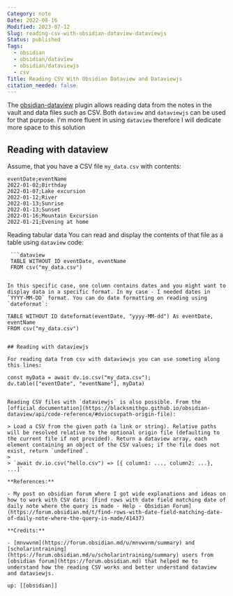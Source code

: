 ```yaml
---
Category: note
Date: 2022-08-16
Modified: 2023-07-12
Slug: reading-csv-with-obsidian-dataview-dataviewjs
Status: published
Tags:
  - obsidian
  - obsidian/dataview
  - obsidian/dataviewjs
  - csv
Title: Reading CSV With Obsidian Dataview and Dataviewjs
citation_needed: false
---
```


The [obsidian-dataview](https://github.com/blacksmithgu/obsidian-dataview) plugin allows reading data from the notes in the vault and data files such as CSV. Both `dataview` and `dataviewjs` can be used for that purpose. I'm more fluent in using `dataview` therefore I will dedicate more space to this solution

## Reading with dataview

Assume, that you have a CSV file `my_data.csv` with contents:

```
eventDate;eventName
2022-01-02;Birthday
2022-01-07;Lake excursion
2022-01-12;River
2022-01-13;Sunrise
2022-01-13;Sunset
2022-01-16;Mountain Excursion
2022-01-21;Evening at home
```

Reading tabular data
You can read and display the contents of that file as a table using `dataview` code:

```
 ```dataview
 TABLE WITHOUT ID eventDate, eventName
 FROM csv("my_data.csv")
 ```
```

In this specific case, one column contains dates and you might want to display data in a specific format. In my case - I needed dates in `YYYY-MM-DD` format. You can do date formatting on reading using `dateformat`:

```
 ```dataview
 TABLE WITHOUT ID dateformat(eventDate, "yyyy-MM-dd") As eventDate, eventName
 FROM csv("my_data.csv")
 ```
```

## Reading with dataviewjs

For reading data from csv with dataviewjs you can use someting along this lines:

```
 ```dataviewjs
 const myData = await dv.io.csv("my_data.csv");
 dv.table(["eventDate", "eventName"], myData)
 ```
```

Reading CSV files with `dataviewjs` is also possible. From the [official documentation](https://blacksmithgu.github.io/obsidian-dataview/api/code-reference/#dviocsvpath-origin-file):

> Load a CSV from the given path (a link or string). Relative paths will be resolved relative to the optional origin file (defaulting to the current file if not provided). Return a dataview array, each element containing an object of the CSV values; if the file does not exist, return `undefined`.
>
> `await dv.io.csv("hello.csv") => [{ column1: ..., column2: ...}, ...]`

**References:**

- My post on obsidian forum where I got wide explanations and ideas on how to work with CSV data: [Find rows with date field matching date of daily note where the query is made - Help - Obsidian Forum](https://forum.obsidian.md/t/find-rows-with-date-field-matching-date-of-daily-note-where-the-query-is-made/41437)

**Credits:**

- [mnvwvnm](https://forum.obsidian.md/u/mnvwvnm/summary) and [scholarintraining](https://forum.obsidian.md/u/scholarintraining/summary) users from [obsidian forum](https://forum.obsidian.md) that helped me to understand how the reading CSV works and better understand dataview and dataviewjs.

up: [[obsidian]]
